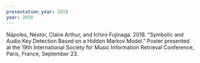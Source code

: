 ```yaml
---
presentation_year: 2018
year: 2018
---
```


Nápoles, Néstor, Claire Arthur, and Ichiro Fujinaga. 2018. “Symbolic and Audio Key Detection Based on a Hidden Markov Model.” Poster presented at the 19th International Society for Music Information Retrieval Conference, Paris, France, September 23.